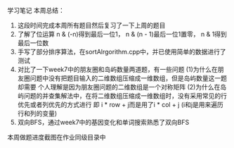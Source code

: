 学习笔记
本周总结：
1. 这段时间完成本周所有题目然后复习了一下上周的题目
2. 了解了位运算  n & (-n)得到最后一位1， n & (n - 1)最后一位1置零， n & 1得到最后一位数
3. 手写了部分排序算法，在sortAlrgorithm.cpp中，并已使用简单的数据进行了测试
4. 对比了一下week7中的朋友圈和岛屿数量两道题，有一些问题
    (1)为什么在朋友圈问题中没有把题目输入的二维数组压缩成一维数组，但是岛屿数量这一题却需要
            个人理解是因为朋友圈问题的二维数组是一个对称矩阵
    (2)为什么在岛屿问题的并查集解法中，在将二维数组压缩成一维数组时，没有采用常见的行优先或者列优先的方式进行
        即 i * row + j而是用了i * col + j (i和j是用来遍历行和列的变量)
5. 双向BFS，通过week7中的基因变化和单词搜索熟悉了双向BFS

本周做题进度截图在作业同级目录中

